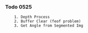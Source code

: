 ### Todo 0525


        1. Depth Process
        2. Buffer Clear (feof problem)
        3. Get Angle from Segmented Img
